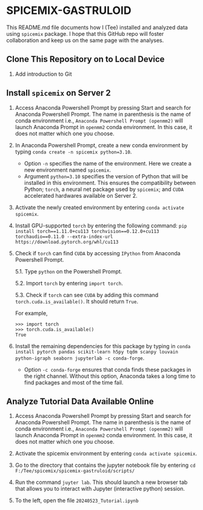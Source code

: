 # SPICEMIX-GASTRULOID

This README.md file documents how I (Tee) installed and analyzed data using `spicemix` package. I hope that this GitHub repo will foster collaboration and keep us on the same page with the analyses. 

## Clone This Repository on to Local Device 
1. Add introduction to Git 

## Install `spicemix` on Server 2
1. Access Anaconda Powershell Prompt by pressing Start and search for Anaconda Powershell Prompt. The name in parenthesis is the name of conda environment i.e., `Anaconda Powershell Prompt (openmm2)` will launch Anaconda Prompt in `openmm2` conda environment. In this case, it does not matter which one you choose. 
2. In Anaconda Powershell Prompt, create a new conda environment by typing `conda create -n spicemix python=3.10`.

     * Option `-n` specifies the name of the environment. Here we create a new environment named `spicemix`. 
     * Argument `python=3.10` specifies the version of Python that will be installed in this environment. This ensures the compatibility between Python; `torch`, a neural net package used by `spicemix`; and `CUDA` accelerated hardwares available on Server 2. 
  
3. Activate the newly created environment by entering `conda activate spicemix`. 

4. Install GPU-supported `torch` by entering the following command: `pip install torch==1.11.0+cu113 torchvision==0.12.0+cu113 torchaudio==0.11.0 --extra-index-url https://download.pytorch.org/whl/cu113` 

5. Check if `torch` can find `CUDA` by accessing `IPython` from Anaconda Powershell Prompt. 

    5.1. Type `python` on the Powershell Prompt.

    5.2. Import `torch` by entering `import torch`.

    5.3. Check if `torch` can see `CUDA` by adding this command `torch.cuda.is_available()`. It should return `True`. 

    For example, 
    ```{ipython}
    >>> import torch
    >>> torch.cuda.is_available()
    True 
    ```


6. Install the remaining dependencies for this package by typing in `conda install pytorch pandas scikit-learn h5py tqdm scanpy louvain python-igraph seaborn jupyterlab -c conda-forge`.

   * Option `-c conda-forge` ensures that conda finds these packages in the right channel. Without this option, Anaconda takes a long time to find packages and most of the time fail. 

## Analyze Tutorial Data Available Online 
1. Access Anaconda Powershell Prompt by pressing Start and search for Anaconda Powershell Prompt. The name in parenthesis is the name of conda environment i.e., `Anaconda Powershell Prompt (openmm2)` will launch Anaconda Prompt in `openmm2` conda environment. In this case, it does not matter which one you choose.

2. Activate the spicemix environment by entering `conda activate spicemix`.

3. Go to the directory that contains the jupyter notebook file by entering `cd F:/Tee/spicemix/spicemix-gastruloid/scripts/`

4. Run the command `juyter lab`. This should launch a new browser tab that allows you to interact with Jupyter (interactive python) session.

5. To the left, open the file `20240523_Tutorial.ipynb`
